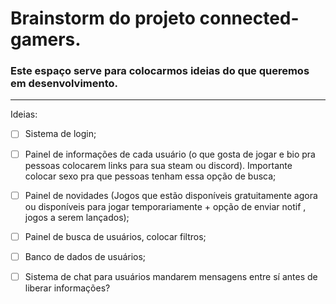 # Brainstorm do projeto connected-gamers.

### Este espaço serve para colocarmos ideias do que queremos em desenvolvimento.
***

Ideias:

- [ ] Sistema de login;

- [ ] Painel de informações de cada usuário (o que gosta de jogar e bio pra pessoas colocarem links para sua steam ou discord). Importante colocar sexo pra que pessoas tenham essa opção de busca;

- [ ] Painel de novidades (Jogos que estão disponíveis gratuitamente agora ou disponíveis para jogar temporariamente + opção de enviar notif , jogos a serem lançados);

- [ ] Painel de busca de usuários, colocar filtros;

- [ ] Banco de dados de usuários;

- [ ] Sistema de chat para usuários mandarem mensagens entre sí antes de liberar informações? 
